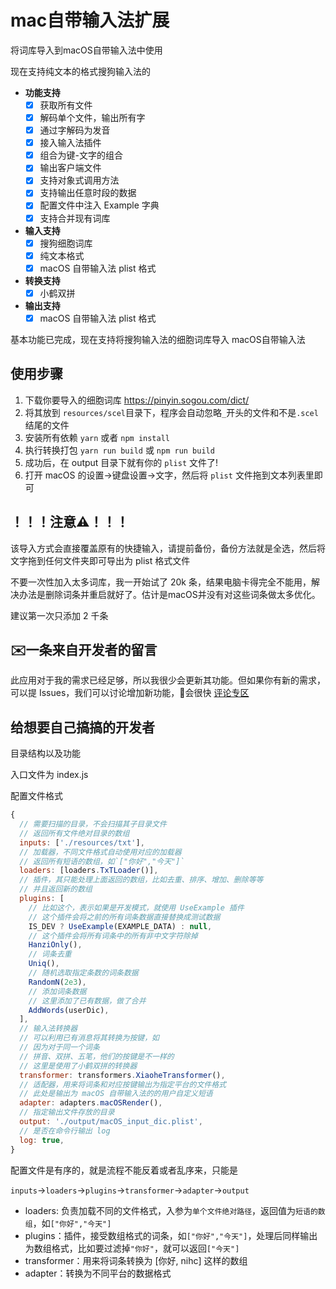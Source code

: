 # mac自带输入法扩展

将词库导入到macOS自带输入法中使用

现在支持纯文本的格式搜狗输入法的
- **功能支持**
  - [x] 获取所有文件
  - [x] 解码单个文件，输出所有字
  - [x] 通过字解码为发音
  - [x] 接入输入法插件
  - [x] 组合为键-文字的组合
  - [x] 输出客户端文件
  - [x] 支持对象式调用方法
  - [x] 支持输出任意时段的数据
  - [x] 配置文件中注入 Example 字典
  - [x] 支持合并现有词库
- **输入支持**
  - [x] 搜狗细胞词库
  - [x] 纯文本格式
  - [x] macOS 自带输入法 plist 格式
- **转换支持**
  - [x] 小鹤双拼
- **输出支持**
  - [x] macOS 自带输入法 plist 格式

基本功能已完成，现在支持将搜狗输入法的细胞词库导入 macOS自带输入法

## 使用步骤

1. 下载你要导入的细胞词库 https://pinyin.sogou.com/dict/
2. 将其放到 `resources/scel`目录下，程序会自动忽略`_`开头的文件和不是`.scel`结尾的文件
3. 安装所有依赖 `yarn` 或者 `npm install`
4. 执行转换打包 `yarn run build` 或 `npm run build`
5. 成功后，在 output 目录下就有你的 `plist` 文件了!
6. 打开 macOS 的设置->键盘设置->文字，然后将 `plist` 文件拖到文本列表里即可

## ！！！注意⚠️！！！

该导入方式会直接覆盖原有的快捷输入，请提前备份，备份方法就是全选，然后将文字拖到任何文件夹即可导出为 plist 格式文件

不要一次性加入太多词库，我一开始试了 20k 条，结果电脑卡得完全不能用，解决办法是删除词条并重启就好了。估计是macOS并没有对这些词条做太多优化。

建议第一次只添加 2 千条

## ✉️一条来自开发者的留言

此应用对于我的需求已经足够，所以我很少会更新其功能。但如果你有新的需求，可以提 Issues，我们可以讨论增加新功能，🤩会很快 [评论专区](https://github.com/AielloChan/macOSInputEnhancer/issues/1)

## 给想要自己搞搞的开发者

目录结构以及功能

入口文件为 index.js

配置文件格式
```javascript
{
  // 需要扫描的目录，不会扫描其子目录文件
  // 返回所有文件绝对目录的数组
  inputs: ['./resources/txt'], 
  // 加载器，不同文件格式自动使用对应的加载器
  // 返回所有短语的数组，如`["你好","今天"]`
  loaders: [loaders.TxTLoader()],
  // 插件，其只能处理上面返回的数组，比如去重、排序、增加、删除等等
  // 并且返回新的数组
  plugins: [ 
    // 比如这个，表示如果是开发模式，就使用 UseExample 插件
    // 这个插件会将之前的所有词条数据直接替换成测试数据
    IS_DEV ? UseExample(EXAMPLE_DATA) : null,
    // 这个插件会将所有词条中的所有非中文字符除掉 
    HanziOnly(),
    // 词条去重
    Uniq(),
    // 随机选取指定条数的词条数据
    RandomN(2e3),
    // 添加词条数据
    // 这里添加了已有数据，做了合并
    AddWords(userDic),
  ],
  // 输入法转换器
  // 可以利用已有消息将其转换为按键，如
  // 因为对于同一个词条
  // 拼音、双拼、五笔，他们的按键是不一样的
  // 这里是使用了小鹤双拼的转换器
  transformer: transformers.XiaoheTransformer(),
  // 适配器，用来将词条和对应按键输出为指定平台的文件格式
  // 此处是输出为 macOS 自带输入法的的用户自定义短语
  adapter: adapters.macOSRender(),
  // 指定输出文件存放的目录
  output: './output/macOS_input_dic.plist',
  // 是否在命令行输出 log
  log: true,
}
```

配置文件是有序的，就是流程不能反着或者乱序来，只能是

`inputs`->`loaders`->`plugins`->`transformer`->`adapter`->`output`

- loaders: 负责加载不同的文件格式，入参为`单个文件绝对路径`，返回值为`短语的数组`，如`["你好","今天"]`
- plugins：插件，接受数组格式的词条，如`["你好","今天"]`，处理后同样输出为数组格式，比如要过滤掉`"你好"`，就可以返回`["今天"]`
- transformer：用来将词条转换为 [你好, nihc] 这样的数组
- adapter：转换为不同平台的数据格式


